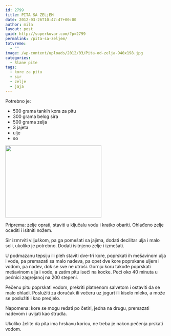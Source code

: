 ```yaml
---
id: 2799
title: PITA SA ZELjEM
date: 2012-03-26T10:47:47+00:00
author: mila
layout: post
guid: http://superkuvar.com/?p=2799
permalink: /pita-sa-zeljem/
totvreme:
  - ""
image: /wp-content/uploads/2012/03/Pita-od-zelja-940x198.jpg
categories:
  - Slane pite
tags:
  - kore za pitu
  - sir
  - zelje
  - jaja
---
```

Potrebno je:

  * 500 grama tankih kora za pitu
  * 300 grama belog sira
  * 500 grama zelja
  * 3 jajeta
  * ulje
  * so

<img class="alignnone size-medium wp-image-2853" title="Pita od zelja" src="//superkuvar.com/wp-content/uploads/2012/03/Pita-od-zelja-300x225.jpg" alt="" width="300" height="225" /> 

Priprema: zelje oprati, staviti u ključalu vodu i kratko obariti. Ohlađeno zelje ocediti i isitniti nožem.

Sir izmrviti viljuškom, pa ga pomešati sa jajima, dodati decilitar ulja i malo soli, ukoliko je potrebno. Dodati isitnjeno zelje i izmešati.

U podmazanu tepsiju ili pleh staviti dve-tri kore, poprskati ih mešavinom ulja i vode, pa premazati sa malo nadeva, pa opet dve kore poprskane uljem i vodom, pa nadev, dok se sve ne utroši. Gornju koru takođe poprskati mešavinom ulja i vode, a zatim pitu iseći na kocke. Peći oko 40 minuta u pećnici zagrejanoj na 200 stepeni.

Pečenu pitu poprskati vodom, prekriti platnenom salvetom i ostaviti da se malo ohladi. Poslužiti za doručak ili večeru uz jogurt ili kiselo mleko, a može se poslužiti i kao predjelo.

Napomena: kore se mogu ređati po četiri, jedna na drugu, premazati nadevom i uvijati kao štrudla.

Ukoliko želite da pita ima hrskavu koricu, ne treba je nakon pečenja prskati vodom.